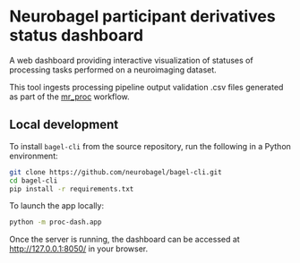 # Neurobagel participant derivatives status dashboard

A web dashboard providing interactive visualization of statuses of processing tasks performed on a neuroimaging dataset.

This tool ingests processing pipeline output validation .csv files generated as part of the [mr_proc](https://github.com/neurodatascience/mr_proc) workflow.

## Local development
To install `bagel-cli` from the source repository, run the following in a Python environment:
```bash
git clone https://github.com/neurobagel/bagel-cli.git
cd bagel-cli
pip install -r requirements.txt
```

To launch the app locally:
```bash
python -m proc-dash.app
```
Once the server is running, the dashboard can be accessed at http://127.0.0.1:8050/ in your browser.

